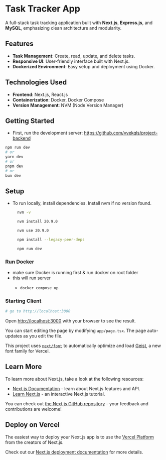 # Task Tracker App

A full-stack task tracking application built with **Next.js**, **Express.js**, and **MySQL**, emphasizing clean architecture and modularity.

## Features

- **Task Management**: Create, read, update, and delete tasks.
- **Responsive UI**: User-friendly interface built with Next.js.
- **Dockerized Environment**: Easy setup and deployment using Docker.

## Technologies Used

- **Frontend**: Next.js, React.js
- **Containerization**: Docker, Docker Compose
- **Version Management**: NVM (Node Version Manager)

## Getting Started

- First, run the development server: https://github.com/vvekqls/project-backend

```bash
npm run dev
# or
yarn dev
# or
pnpm dev
# or
bun dev
```
## Setup

- To run locally, install dependencies. Install nvm if no version found.
  ```sh
    nvm -v
  ```
  ```sh
    nvm install 20.9.0
    ```
  ```sh
    nvm use 20.9.0
  ```
  ```sh
    npm install --legacy-peer-deps
  ```
  ```sh
    npm run dev
  ```

### Run Docker

- make sure Docker is running first & run docker on root folder
- this will run server
  - ```sh
    docker compose up 
    ```

### Starting Client

```sh
# go to http://localhost:3000
```

Open [http://localhost:3000](http://localhost:3000) with your browser to see the result.

You can start editing the page by modifying `app/page.tsx`. The page auto-updates as you edit the file.

This project uses [`next/font`](https://nextjs.org/docs/app/building-your-application/optimizing/fonts) to automatically optimize and load [Geist](https://vercel.com/font), a new font family for Vercel.

## Learn More

To learn more about Next.js, take a look at the following resources:

- [Next.js Documentation](https://nextjs.org/docs) - learn about Next.js features and API.
- [Learn Next.js](https://nextjs.org/learn) - an interactive Next.js tutorial.

You can check out [the Next.js GitHub repository](https://github.com/vercel/next.js) - your feedback and contributions are welcome!

## Deploy on Vercel

The easiest way to deploy your Next.js app is to use the [Vercel Platform](https://vercel.com/new?utm_medium=default-template&filter=next.js&utm_source=create-next-app&utm_campaign=create-next-app-readme) from the creators of Next.js.

Check out our [Next.js deployment documentation](https://nextjs.org/docs/app/building-your-application/deploying) for more details.
